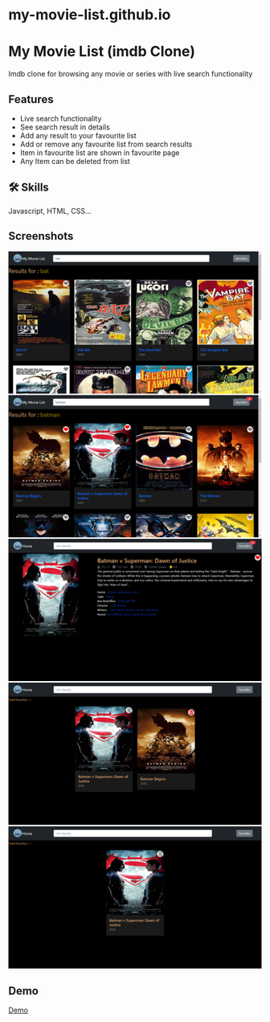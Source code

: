 # my-movie-list.github.io

# My Movie List (imdb Clone)

Imdb clone for browsing any movie or series with live search functionality

## Features

- Live search functionality
- See search result in details
- Add any result to your favourite list 
- Add or remove any favourite list from search results
- Item in favourite list are shown in favourite page
- Any Item can be deleted from list

## 🛠 Skills
Javascript, HTML, CSS...


## Screenshots

![App Screenshot](./assets/images/screenshots/ss1.png)
![App Screenshot](./assets/images/screenshots/ss2.png)
![App Screenshot](./assets/images/screenshots/ss3.png)
![App Screenshot](./assets/images/screenshots/ss4.png)
![App Screenshot](./assets/images/screenshots/ss5.png)

## Demo

[Demo](https://abhaykmr01.github.io/my-movie-list.github.io)



